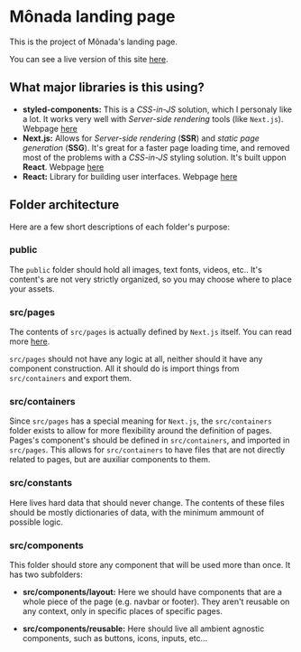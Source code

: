 # Mônada landing page

This is the project of Mônada's landing page.

You can see a live version of this site [here](https://monada.netlify.app).

## What major libraries is this using?

- **styled-components:** This is a *CSS-in-JS* solution, which I personaly like a lot. It works very well with *Server-side rendering* tools (like `Next.js`). Webpage [here](https://styled-components.com/)
- **Next.js:** Allows for *Server-side rendering* (**SSR**) and *static page generation* (**SSG**). It's great for a faster page loading time, and removed most of the problems with a *CSS-in-JS* styling solution. It's built uppon **React**. Webpage [here](https://nextjs.org/)
- **React:** Library for building user interfaces.  Webpage [here](https://reactjs.org/)

## Folder architecture

Here are a few short descriptions of each folder's purpose:

### public

The `public` folder should hold all images, text fonts, videos, etc.. It's content's are not very strictly organized, so you may choose where to place your assets.

### src/pages

The contents of `src/pages` is actually defined by `Next.js` itself. You can read more [here](https://nextjs.org/docs/basic-features/pages).

`src/pages` should not have any logic at all, neither should it have any component construction. All it should do is import things from `src/containers` and export them.

### src/containers

Since `src/pages` has a special meaning for `Next.js`, the `src/containers` folder exists to allow for more flexibility around the definition of pages. Pages's component's should be defined in `src/containers`, and imported in `src/pages`. This allows for `src/containers` to have files that are not directly related to pages, but are auxiliar components to them.

### src/constants

Here lives hard data that should never change. The contents of these files should be mostly dictionaries of data, with the minimum ammount of possible logic.

### src/components

This folder should store any component that will be used more than once. It has two subfolders:

- **src/components/layout:** Here we should have components that are a whole piece of the page (e.g. navbar or footer). They aren't reusable on any context, only in specific places of specific pages.

- **src/components/reusable:** Here should live all ambient agnostic components, such as buttons, icons, inputs, etc...